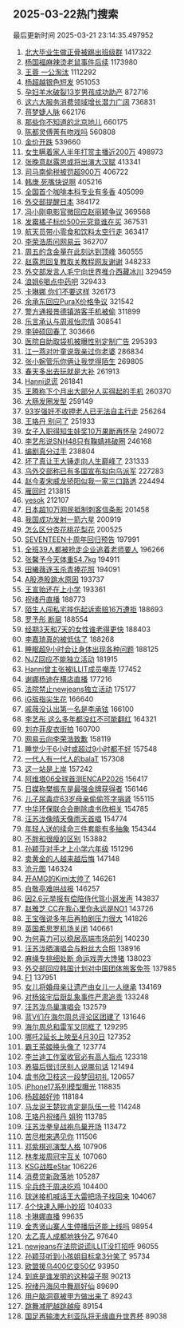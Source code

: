 ## 2025-03-22热门搜索 
最后更新时间 2025-03-21 23:14:35.497952 
1. [北大毕业生做正骨被踢出班级群](https://s.weibo.com/weibo?q=%23%E5%8C%97%E5%A4%A7%E6%AF%95%E4%B8%9A%E7%94%9F%E5%81%9A%E6%AD%A3%E9%AA%A8%E8%A2%AB%E8%B8%A2%E5%87%BA%E7%8F%AD%E7%BA%A7%E7%BE%A4%23&t=31&band_rank=1&Refer=top) 1417322
1. [杨国福麻辣烫老鼠事件后续](https://s.weibo.com/weibo?q=%23%E6%9D%A8%E5%9B%BD%E7%A6%8F%E9%BA%BB%E8%BE%A3%E7%83%AB%E8%80%81%E9%BC%A0%E4%BA%8B%E4%BB%B6%E5%90%8E%E7%BB%AD%23&t=31&band_rank=1&Refer=top) 1173980
1. [王蓉 一公淘汰](https://s.weibo.com/weibo?q=%E7%8E%8B%E8%93%89%20%E4%B8%80%E5%85%AC%E6%B7%98%E6%B1%B0&t=31&band_rank=1&Refer=top) 1112292
1. [杨超越银色短发](https://s.weibo.com/weibo?q=%23%E6%9D%A8%E8%B6%85%E8%B6%8A%E9%93%B6%E8%89%B2%E7%9F%AD%E5%8F%91%23&t=31&band_rank=2&Refer=top) 951053
1. [孕妇羊水破裂13岁男孩成功助产](https://s.weibo.com/weibo?q=%23%E5%AD%95%E5%A6%87%E7%BE%8A%E6%B0%B4%E7%A0%B4%E8%A3%8213%E5%B2%81%E7%94%B7%E5%AD%A9%E6%88%90%E5%8A%9F%E5%8A%A9%E4%BA%A7%23&t=31&band_rank=2&Refer=top) 872716
1. [这六大服务消费领域增长潜力广阔](https://s.weibo.com/weibo?q=%23%E8%BF%99%E5%85%AD%E5%A4%A7%E6%9C%8D%E5%8A%A1%E6%B6%88%E8%B4%B9%E9%A2%86%E5%9F%9F%E5%A2%9E%E9%95%BF%E6%BD%9C%E5%8A%9B%E5%B9%BF%E9%98%94%23&t=31&band_rank=3&Refer=top) 736831
1. [蒋梦婕人脉](https://s.weibo.com/weibo?q=%E8%92%8B%E6%A2%A6%E5%A9%95%E4%BA%BA%E8%84%89&t=31&band_rank=4&Refer=top) 662176
1. [那些你不知道的北京地儿](https://s.weibo.com/weibo?q=%23%E9%82%A3%E4%BA%9B%E4%BD%A0%E4%B8%8D%E7%9F%A5%E9%81%93%E7%9A%84%E5%8C%97%E4%BA%AC%E5%9C%B0%E5%84%BF%23&t=31&band_rank=3&Refer=top) 660175
1. [陈都灵傅菁有吻戏吗](https://s.weibo.com/weibo?q=%23%E9%99%88%E9%83%BD%E7%81%B5%E5%82%85%E8%8F%81%E6%9C%89%E5%90%BB%E6%88%8F%E5%90%97%23&t=31&band_rank=4&Refer=top) 560808
1. [金价开跌](https://s.weibo.com/weibo?q=%23%E9%87%91%E4%BB%B7%E5%BC%80%E8%B7%8C%23&t=31&band_rank=5&Refer=top) 539660
1. [女生瞒着家人半年打赏主播近200万](https://s.weibo.com/weibo?q=%23%E5%A5%B3%E7%94%9F%E7%9E%92%E7%9D%80%E5%AE%B6%E4%BA%BA%E5%8D%8A%E5%B9%B4%E6%89%93%E8%B5%8F%E4%B8%BB%E6%92%AD%E8%BF%91200%E4%B8%87%23&t=31&band_rank=6&Refer=top) 498973
1. [张晚意赵露思或将出演大汉赋](https://s.weibo.com/weibo?q=%23%E5%BC%A0%E6%99%9A%E6%84%8F%E8%B5%B5%E9%9C%B2%E6%80%9D%E6%88%96%E5%B0%86%E5%87%BA%E6%BC%94%E5%A4%A7%E6%B1%89%E8%B5%8B%23&t=31&band_rank=5&Refer=top) 413341
1. [司马南偷税被罚超900万](https://s.weibo.com/weibo?q=%23%E5%8F%B8%E9%A9%AC%E5%8D%97%E5%81%B7%E7%A8%8E%E8%A2%AB%E7%BD%9A%E8%B6%85900%E4%B8%87%23&t=31&band_rank=6&Refer=top) 406722
1. [韩庚 死嘴快说啊](https://s.weibo.com/weibo?q=%E9%9F%A9%E5%BA%9A%20%E6%AD%BB%E5%98%B4%E5%BF%AB%E8%AF%B4%E5%95%8A&t=31&band_rank=7&Refer=top) 405216
1. [全国首个咖啡本科专业有多香](https://s.weibo.com/weibo?q=%23%E5%85%A8%E5%9B%BD%E9%A6%96%E4%B8%AA%E5%92%96%E5%95%A1%E6%9C%AC%E7%A7%91%E4%B8%93%E4%B8%9A%E6%9C%89%E5%A4%9A%E9%A6%99%23&t=31&band_rank=7&Refer=top) 405099
1. [外交部提醒日本](https://s.weibo.com/weibo?q=%23%E5%A4%96%E4%BA%A4%E9%83%A8%E6%8F%90%E9%86%92%E6%97%A5%E6%9C%AC%23&t=31&band_rank=2&Refer=top) 384172
1. [冯小刚电影官微回应赵丽颖争议](https://s.weibo.com/weibo?q=%E5%86%AF%E5%B0%8F%E5%88%9A%E7%94%B5%E5%BD%B1%E5%AE%98%E5%BE%AE%E5%9B%9E%E5%BA%94%E8%B5%B5%E4%B8%BD%E9%A2%96%E4%BA%89%E8%AE%AE&t=31&band_rank=8&Refer=top) 369568
1. [发霉橘子标价500元究竟谁在买](https://s.weibo.com/weibo?q=%23%E5%8F%91%E9%9C%89%E6%A9%98%E5%AD%90%E6%A0%87%E4%BB%B7500%E5%85%83%E7%A9%B6%E7%AB%9F%E8%B0%81%E5%9C%A8%E4%B9%B0%23&t=31&band_rank=9&Refer=top) 367531
1. [航天员带小零食和饮料太空行走](https://s.weibo.com/weibo?q=%23%E8%88%AA%E5%A4%A9%E5%91%98%E5%B8%A6%E5%B0%8F%E9%9B%B6%E9%A3%9F%E5%92%8C%E9%A5%AE%E6%96%99%E5%A4%AA%E7%A9%BA%E8%A1%8C%E8%B5%B0%23&t=31&band_rank=10&Refer=top) 363417
1. [李荣浩质问网易云](https://s.weibo.com/weibo?q=%23%E6%9D%8E%E8%8D%A3%E6%B5%A9%E8%B4%A8%E9%97%AE%E7%BD%91%E6%98%93%E4%BA%91%23&t=31&band_rank=11&Refer=top) 362707
1. [周五的含金量在此刻达到顶峰](https://s.weibo.com/weibo?q=%E5%91%A8%E4%BA%94%E7%9A%84%E5%90%AB%E9%87%91%E9%87%8F%E5%9C%A8%E6%AD%A4%E5%88%BB%E8%BE%BE%E5%88%B0%E9%A1%B6%E5%B3%B0&t=31&band_rank=12&Refer=top) 360555
1. [赵露思回复教取关教程网友谢谢](https://s.weibo.com/weibo?q=%23%E8%B5%B5%E9%9C%B2%E6%80%9D%E5%9B%9E%E5%A4%8D%E6%95%99%E5%8F%96%E5%85%B3%E6%95%99%E7%A8%8B%E7%BD%91%E5%8F%8B%E8%B0%A2%E8%B0%A2%23&t=31&band_rank=13&Refer=top) 348233
1. [外交部发言人毛宁向世界推介西藏冰川](https://s.weibo.com/weibo?q=%23%E5%A4%96%E4%BA%A4%E9%83%A8%E5%8F%91%E8%A8%80%E4%BA%BA%E6%AF%9B%E5%AE%81%E5%90%91%E4%B8%96%E7%95%8C%E6%8E%A8%E4%BB%8B%E8%A5%BF%E8%97%8F%E5%86%B0%E5%B7%9D%23&t=31&band_rank=3&Refer=top) 329459
1. [浪姐6喝点中药吧](https://s.weibo.com/weibo?q=%E6%B5%AA%E5%A7%906%E5%96%9D%E7%82%B9%E4%B8%AD%E8%8D%AF%E5%90%A7&t=31&band_rank=4&Refer=top) 329433
1. [卡琳娜 你们不要这样](https://s.weibo.com/weibo?q=%E5%8D%A1%E7%90%B3%E5%A8%9C%20%E4%BD%A0%E4%BB%AC%E4%B8%8D%E8%A6%81%E8%BF%99%E6%A0%B7&t=31&band_rank=14&Refer=top) 326173
1. [余承东回应PuraX价格争议](https://s.weibo.com/weibo?q=%23%E4%BD%99%E6%89%BF%E4%B8%9C%E5%9B%9E%E5%BA%94PuraX%E4%BB%B7%E6%A0%BC%E4%BA%89%E8%AE%AE%23&t=31&band_rank=5&Refer=top) 321542
1. [警方通报景德镇游客手机被偷](https://s.weibo.com/weibo?q=%23%E8%AD%A6%E6%96%B9%E9%80%9A%E6%8A%A5%E6%99%AF%E5%BE%B7%E9%95%87%E6%B8%B8%E5%AE%A2%E6%89%8B%E6%9C%BA%E8%A2%AB%E5%81%B7%23&t=31&band_rank=15&Refer=top) 311899
1. [乐言承认与周淑怡恋情](https://s.weibo.com/weibo?q=%23%E4%B9%90%E8%A8%80%E6%89%BF%E8%AE%A4%E4%B8%8E%E5%91%A8%E6%B7%91%E6%80%A1%E6%81%8B%E6%83%85%23&t=31&band_rank=16&Refer=top) 308541
1. [李钟硕回春了](https://s.weibo.com/weibo?q=%23%E6%9D%8E%E9%92%9F%E7%A1%95%E5%9B%9E%E6%98%A5%E4%BA%86%23&t=31&band_rank=17&Refer=top) 303666
1. [医院自助取袋机被曝性别定制广告](https://s.weibo.com/weibo?q=%23%E5%8C%BB%E9%99%A2%E8%87%AA%E5%8A%A9%E5%8F%96%E8%A2%8B%E6%9C%BA%E8%A2%AB%E6%9B%9D%E6%80%A7%E5%88%AB%E5%AE%9A%E5%88%B6%E5%B9%BF%E5%91%8A%23&t=31&band_rank=8&Refer=top) 295393
1. [江一燕对叶童说我亲过你老婆](https://s.weibo.com/weibo?q=%23%E6%B1%9F%E4%B8%80%E7%87%95%E5%AF%B9%E5%8F%B6%E7%AB%A5%E8%AF%B4%E6%88%91%E4%BA%B2%E8%BF%87%E4%BD%A0%E8%80%81%E5%A9%86%23&t=31&band_rank=18&Refer=top) 286834
1. [张小婉管乐你俩让我觉得陌生](https://s.weibo.com/weibo?q=%E5%BC%A0%E5%B0%8F%E5%A9%89%E7%AE%A1%E4%B9%90%E4%BD%A0%E4%BF%A9%E8%AE%A9%E6%88%91%E8%A7%89%E5%BE%97%E9%99%8C%E7%94%9F&t=31&band_rank=47&Refer=top) 269805
1. [春天多出去玩就是大补](https://s.weibo.com/weibo?q=%23%E6%98%A5%E5%A4%A9%E5%A4%9A%E5%87%BA%E5%8E%BB%E7%8E%A9%E5%B0%B1%E6%98%AF%E5%A4%A7%E8%A1%A5%23&t=31&band_rank=10&Refer=top) 261913
1. [Hanni说谎](https://s.weibo.com/weibo?q=%23Hanni%E8%AF%B4%E8%B0%8E%23&t=31&band_rank=11&Refer=top) 261841
1. [王腾称下个月出大部分人买得起的手机](https://s.weibo.com/weibo?q=%23%E7%8E%8B%E8%85%BE%E7%A7%B0%E4%B8%8B%E4%B8%AA%E6%9C%88%E5%87%BA%E5%A4%A7%E9%83%A8%E5%88%86%E4%BA%BA%E4%B9%B0%E5%BE%97%E8%B5%B7%E7%9A%84%E6%89%8B%E6%9C%BA%23&t=31&band_rank=12&Refer=top) 260370
1. [大肠发圈发型](https://s.weibo.com/weibo?q=%E5%A4%A7%E8%82%A0%E5%8F%91%E5%9C%88%E5%8F%91%E5%9E%8B&t=31&band_rank=19&Refer=top) 259149
1. [93岁强奸不收押老人已无法自主行走](https://s.weibo.com/weibo?q=%2393%E5%B2%81%E5%BC%BA%E5%A5%B8%E4%B8%8D%E6%94%B6%E6%8A%BC%E8%80%81%E4%BA%BA%E5%B7%B2%E6%97%A0%E6%B3%95%E8%87%AA%E4%B8%BB%E8%A1%8C%E8%B5%B0%23&t=31&band_rank=20&Refer=top) 256264
1. [王珞丹 别问了](https://s.weibo.com/weibo?q=%E7%8E%8B%E7%8F%9E%E4%B8%B9%20%E5%88%AB%E9%97%AE%E4%BA%86&t=31&band_rank=21&Refer=top) 251933
1. [女子入职得知生娃奖10万果断再怀孕](https://s.weibo.com/weibo?q=%23%E5%A5%B3%E5%AD%90%E5%85%A5%E8%81%8C%E5%BE%97%E7%9F%A5%E7%94%9F%E5%A8%83%E5%A5%9610%E4%B8%87%E6%9E%9C%E6%96%AD%E5%86%8D%E6%80%80%E5%AD%95%23&t=31&band_rank=22&Refer=top) 249072
1. [李艺彤说SNH48只有鞠婧祎破圈](https://s.weibo.com/weibo?q=%E6%9D%8E%E8%89%BA%E5%BD%A4%E8%AF%B4SNH48%E5%8F%AA%E6%9C%89%E9%9E%A0%E5%A9%A7%E7%A5%8E%E7%A0%B4%E5%9C%88&t=31&band_rank=23&Refer=top) 246168
1. [编剧真分过手](https://s.weibo.com/weibo?q=%E7%BC%96%E5%89%A7%E7%9C%9F%E5%88%86%E8%BF%87%E6%89%8B&t=31&band_rank=24&Refer=top) 238804
1. [坏了真让王大锤走向人生巅峰了](https://s.weibo.com/weibo?q=%E5%9D%8F%E4%BA%86%E7%9C%9F%E8%AE%A9%E7%8E%8B%E5%A4%A7%E9%94%A4%E8%B5%B0%E5%90%91%E4%BA%BA%E7%94%9F%E5%B7%85%E5%B3%B0%E4%BA%86&t=31&band_rank=13&Refer=top) 231333
1. [乌外交部称已有多国宣布拟向乌派军](https://s.weibo.com/weibo?q=%23%E4%B9%8C%E5%A4%96%E4%BA%A4%E9%83%A8%E7%A7%B0%E5%B7%B2%E6%9C%89%E5%A4%9A%E5%9B%BD%E5%AE%A3%E5%B8%83%E6%8B%9F%E5%90%91%E4%B9%8C%E6%B4%BE%E5%86%9B%23&t=31&band_rank=14&Refer=top) 227283
1. [赵今麦宋威龙骄阳似我一家三口路透](https://s.weibo.com/weibo?q=%23%E8%B5%B5%E4%BB%8A%E9%BA%A6%E5%AE%8B%E5%A8%81%E9%BE%99%E9%AA%84%E9%98%B3%E4%BC%BC%E6%88%91%E4%B8%80%E5%AE%B6%E4%B8%89%E5%8F%A3%E8%B7%AF%E9%80%8F%23&t=31&band_rank=15&Refer=top) 224494
1. [雁回时](https://s.weibo.com/weibo?q=%E9%9B%81%E5%9B%9E%E6%97%B6&t=31&band_rank=7&Refer=top) 213815
1. [yesok](https://s.weibo.com/weibo?q=yesok&t=31&band_rank=8&Refer=top) 212107
1. [日本超10万网民抵制刺客信条影](https://s.weibo.com/weibo?q=%23%E6%97%A5%E6%9C%AC%E8%B6%8510%E4%B8%87%E7%BD%91%E6%B0%91%E6%8A%B5%E5%88%B6%E5%88%BA%E5%AE%A2%E4%BF%A1%E6%9D%A1%E5%BD%B1%23&t=31&band_rank=9&Refer=top) 201458
1. [我国成功发射一箭六星](https://s.weibo.com/weibo?q=%23%E6%88%91%E5%9B%BD%E6%88%90%E5%8A%9F%E5%8F%91%E5%B0%84%E4%B8%80%E7%AE%AD%E5%85%AD%E6%98%9F%23&t=31&band_rank=10&Refer=top) 200919
1. [怎么区分杏花桃花梨花](https://s.weibo.com/weibo?q=%23%E6%80%8E%E4%B9%88%E5%8C%BA%E5%88%86%E6%9D%8F%E8%8A%B1%E6%A1%83%E8%8A%B1%E6%A2%A8%E8%8A%B1%23&t=31&band_rank=25&Refer=top) 200525
1. [SEVENTEEN十周年回归预告](https://s.weibo.com/weibo?q=%23SEVENTEEN%E5%8D%81%E5%91%A8%E5%B9%B4%E5%9B%9E%E5%BD%92%E9%A2%84%E5%91%8A%23&t=31&band_rank=17&Refer=top) 197991
1. [全班39人都被抢走企业追着老师要人](https://s.weibo.com/weibo?q=%23%E5%85%A8%E7%8F%AD39%E4%BA%BA%E9%83%BD%E8%A2%AB%E6%8A%A2%E8%B5%B0%E4%BC%81%E4%B8%9A%E8%BF%BD%E7%9D%80%E8%80%81%E5%B8%88%E8%A6%81%E4%BA%BA%23&t=31&band_rank=14&Refer=top) 196266
1. [张馨予今天体重54.7kg](https://s.weibo.com/weibo?q=%23%E5%BC%A0%E9%A6%A8%E4%BA%88%E4%BB%8A%E5%A4%A9%E4%BD%93%E9%87%8D54.7kg%23&t=31&band_rank=15&Refer=top) 194911
1. [田曦薇逐玉杀青捧花照](https://s.weibo.com/weibo?q=%23%E7%94%B0%E6%9B%A6%E8%96%87%E9%80%90%E7%8E%89%E6%9D%80%E9%9D%92%E6%8D%A7%E8%8A%B1%E7%85%A7%23&t=31&band_rank=16&Refer=top) 194091
1. [A股港股跳水原因](https://s.weibo.com/weibo?q=%23A%E8%82%A1%E6%B8%AF%E8%82%A1%E8%B7%B3%E6%B0%B4%E5%8E%9F%E5%9B%A0%23&t=31&band_rank=26&Refer=top) 193737
1. [王宣贻还在上小学](https://s.weibo.com/weibo?q=%23%E7%8E%8B%E5%AE%A3%E8%B4%BB%E8%BF%98%E5%9C%A8%E4%B8%8A%E5%B0%8F%E5%AD%A6%23&t=31&band_rank=17&Refer=top) 193361
1. [祝绪丹直播](https://s.weibo.com/weibo?q=%E7%A5%9D%E7%BB%AA%E4%B8%B9%E7%9B%B4%E6%92%AD&t=31&band_rank=19&Refer=top) 188773
1. [陌生人闯私宅摔伤起诉索赔16万遭拒](https://s.weibo.com/weibo?q=%23%E9%99%8C%E7%94%9F%E4%BA%BA%E9%97%AF%E7%A7%81%E5%AE%85%E6%91%94%E4%BC%A4%E8%B5%B7%E8%AF%89%E7%B4%A2%E8%B5%9416%E4%B8%87%E9%81%AD%E6%8B%92%23&t=31&band_rank=20&Refer=top) 188693
1. [罗予彤 断层](https://s.weibo.com/weibo?q=%E7%BD%97%E4%BA%88%E5%BD%A4%20%E6%96%AD%E5%B1%82&t=31&band_rank=21&Refer=top) 188554
1. [经期3天和7天的女性谁老得更快](https://s.weibo.com/weibo?q=%E7%BB%8F%E6%9C%9F3%E5%A4%A9%E5%92%8C7%E5%A4%A9%E7%9A%84%E5%A5%B3%E6%80%A7%E8%B0%81%E8%80%81%E5%BE%97%E6%9B%B4%E5%BF%AB&t=31&band_rank=22&Refer=top) 188403
1. [李嘉琦真的被低估了](https://s.weibo.com/weibo?q=%E6%9D%8E%E5%98%89%E7%90%A6%E7%9C%9F%E7%9A%84%E8%A2%AB%E4%BD%8E%E4%BC%B0%E4%BA%86&t=31&band_rank=24&Refer=top) 188268
1. [睡眠超9小时会让身体出现各种问题](https://s.weibo.com/weibo?q=%23%E7%9D%A1%E7%9C%A0%E8%B6%859%E5%B0%8F%E6%97%B6%E4%BC%9A%E8%AE%A9%E8%BA%AB%E4%BD%93%E5%87%BA%E7%8E%B0%E5%90%84%E7%A7%8D%E9%97%AE%E9%A2%98%23&t=31&band_rank=25&Refer=top) 188125
1. [NJZ回应不能独立活动](https://s.weibo.com/weibo?q=%23NJZ%E5%9B%9E%E5%BA%94%E4%B8%8D%E8%83%BD%E7%8B%AC%E7%AB%8B%E6%B4%BB%E5%8A%A8%23&t=31&band_rank=27&Refer=top) 181915
1. [Hanni曾主张被ILLIT成员嘲弄](https://s.weibo.com/weibo?q=%23Hanni%E6%9B%BE%E4%B8%BB%E5%BC%A0%E8%A2%ABILLIT%E6%88%90%E5%91%98%E5%98%B2%E5%BC%84%23&t=31&band_rank=19&Refer=top) 177452
1. [谢娜杨迪在横店直播](https://s.weibo.com/weibo?q=%23%E8%B0%A2%E5%A8%9C%E6%9D%A8%E8%BF%AA%E5%9C%A8%E6%A8%AA%E5%BA%97%E7%9B%B4%E6%92%AD%23&t=31&band_rank=20&Refer=top) 177216
1. [法院禁止newjeans独立活动](https://s.weibo.com/weibo?q=%23%E6%B3%95%E9%99%A2%E7%A6%81%E6%AD%A2newjeans%E7%8B%AC%E7%AB%8B%E6%B4%BB%E5%8A%A8%23&t=31&band_rank=28&Refer=top) 175177
1. [iG版指尖生花](https://s.weibo.com/weibo?q=%23iG%E7%89%88%E6%8C%87%E5%B0%96%E7%94%9F%E8%8A%B1%23&t=31&band_rank=25&Refer=top) 166640
1. [戚薇没认出第一名是李承铉](https://s.weibo.com/weibo?q=%E6%88%9A%E8%96%87%E6%B2%A1%E8%AE%A4%E5%87%BA%E7%AC%AC%E4%B8%80%E5%90%8D%E6%98%AF%E6%9D%8E%E6%89%BF%E9%93%89&t=31&band_rank=26&Refer=top) 166100
1. [李艺彤 这么多年都没红不可能翻红](https://s.weibo.com/weibo?q=%E6%9D%8E%E8%89%BA%E5%BD%A4%20%E8%BF%99%E4%B9%88%E5%A4%9A%E5%B9%B4%E9%83%BD%E6%B2%A1%E7%BA%A2%E4%B8%8D%E5%8F%AF%E8%83%BD%E7%BF%BB%E7%BA%A2&t=31&band_rank=27&Refer=top) 164321
1. [刘亦菲皮衣街拍](https://s.weibo.com/weibo?q=%23%E5%88%98%E4%BA%A6%E8%8F%B2%E7%9A%AE%E8%A1%A3%E8%A1%97%E6%8B%8D%23&t=31&band_rank=28&Refer=top) 160700
1. [网易云向李荣浩致歉](https://s.weibo.com/weibo?q=%23%E7%BD%91%E6%98%93%E4%BA%91%E5%90%91%E6%9D%8E%E8%8D%A3%E6%B5%A9%E8%87%B4%E6%AD%89%23&t=31&band_rank=28&Refer=top) 158119
1. [睡觉少于6小时或超过9小时都不好](https://s.weibo.com/weibo?q=%23%E7%9D%A1%E8%A7%89%E5%B0%91%E4%BA%8E6%E5%B0%8F%E6%97%B6%E6%88%96%E8%B6%85%E8%BF%879%E5%B0%8F%E6%97%B6%E9%83%BD%E4%B8%8D%E5%A5%BD%23&t=31&band_rank=29&Refer=top) 157548
1. [一代人有一代人的balaT](https://s.weibo.com/weibo?q=%E4%B8%80%E4%BB%A3%E4%BA%BA%E6%9C%89%E4%B8%80%E4%BB%A3%E4%BA%BA%E7%9A%84balaT&t=31&band_rank=30&Refer=top) 157308
1. [这一站是上岸](https://s.weibo.com/weibo?q=%23%E8%BF%99%E4%B8%80%E7%AB%99%E6%98%AF%E4%B8%8A%E5%B2%B8%23&t=31&band_rank=29&Refer=top) 157242
1. [阿维塔06全球首测ENCAP2026](https://s.weibo.com/weibo?q=%23%E9%98%BF%E7%BB%B4%E5%A1%9406%E5%85%A8%E7%90%83%E9%A6%96%E6%B5%8BENCAP2026%23&t=31&band_rank=31&Refer=top) 156417
1. [日媒称樊振东是最强金牌获得者](https://s.weibo.com/weibo?q=%23%E6%97%A5%E5%AA%92%E7%A7%B0%E6%A8%8A%E6%8C%AF%E4%B8%9C%E6%98%AF%E6%9C%80%E5%BC%BA%E9%87%91%E7%89%8C%E8%8E%B7%E5%BE%97%E8%80%85%23&t=31&band_rank=32&Refer=top) 156146
1. [儿子尿毒症63岁母亲偷偷签字捐肾](https://s.weibo.com/weibo?q=%23%E5%84%BF%E5%AD%90%E5%B0%BF%E6%AF%92%E7%97%8763%E5%B2%81%E6%AF%8D%E4%BA%B2%E5%81%B7%E5%81%B7%E7%AD%BE%E5%AD%97%E6%8D%90%E8%82%BE%23&t=31&band_rank=33&Refer=top) 155115
1. [中华环保联合会删除虞书欣相关](https://s.weibo.com/weibo?q=%23%E4%B8%AD%E5%8D%8E%E7%8E%AF%E4%BF%9D%E8%81%94%E5%90%88%E4%BC%9A%E5%88%A0%E9%99%A4%E8%99%9E%E4%B9%A6%E6%AC%A3%E7%9B%B8%E5%85%B3%23&t=31&band_rank=32&Refer=top) 154785
1. [汪苏泷像晴天像雨天首唱](https://s.weibo.com/weibo?q=%23%E6%B1%AA%E8%8B%8F%E6%B3%B7%E5%83%8F%E6%99%B4%E5%A4%A9%E5%83%8F%E9%9B%A8%E5%A4%A9%E9%A6%96%E5%94%B1%23&t=31&band_rank=30&Refer=top) 154774
1. [年轻人送的续命三件套能有多抽象](https://s.weibo.com/weibo?q=%E5%B9%B4%E8%BD%BB%E4%BA%BA%E9%80%81%E7%9A%84%E7%BB%AD%E5%91%BD%E4%B8%89%E4%BB%B6%E5%A5%97%E8%83%BD%E6%9C%89%E5%A4%9A%E6%8A%BD%E8%B1%A1&t=31&band_rank=35&Refer=top) 154344
1. [不胖和很瘦的区别](https://s.weibo.com/weibo?q=%E4%B8%8D%E8%83%96%E5%92%8C%E5%BE%88%E7%98%A6%E7%9A%84%E5%8C%BA%E5%88%AB&t=31&band_rank=36&Refer=top) 153882
1. [孙颖莎对手才上小学六年级](https://s.weibo.com/weibo?q=%23%E5%AD%99%E9%A2%96%E8%8E%8E%E5%AF%B9%E6%89%8B%E6%89%8D%E4%B8%8A%E5%B0%8F%E5%AD%A6%E5%85%AD%E5%B9%B4%E7%BA%A7%23&t=31&band_rank=32&Refer=top) 151296
1. [卖黄金的人越来越后悔](https://s.weibo.com/weibo?q=%23%E5%8D%96%E9%BB%84%E9%87%91%E7%9A%84%E4%BA%BA%E8%B6%8A%E6%9D%A5%E8%B6%8A%E5%90%8E%E6%82%94%23&t=31&band_rank=29&Refer=top) 147148
1. [沧元图](https://s.weibo.com/weibo?q=%E6%B2%A7%E5%85%83%E5%9B%BE&t=31&band_rank=30&Refer=top) 146324
1. [开AMG的Kimi太帅了](https://s.weibo.com/weibo?q=%23%E5%BC%80AMG%E7%9A%84Kimi%E5%A4%AA%E5%B8%85%E4%BA%86%23&t=31&band_rank=31&Refer=top) 146261
1. [白敬亭难哄战报](https://s.weibo.com/weibo?q=%23%E7%99%BD%E6%95%AC%E4%BA%AD%E9%9A%BE%E5%93%84%E6%88%98%E6%8A%A5%23&t=31&band_rank=33&Refer=top) 146257
1. [因2.6元举报有偿陪侍代驾小哥发声](https://s.weibo.com/weibo?q=%23%E5%9B%A02.6%E5%85%83%E4%B8%BE%E6%8A%A5%E6%9C%89%E5%81%BF%E9%99%AA%E4%BE%8D%E4%BB%A3%E9%A9%BE%E5%B0%8F%E5%93%A5%E5%8F%91%E5%A3%B0%23&t=31&band_rank=38&Refer=top) 143837
1. [赵雅芝 CC在我心里你永远是NO1](https://s.weibo.com/weibo?q=%E8%B5%B5%E9%9B%85%E8%8A%9D%20CC%E5%9C%A8%E6%88%91%E5%BF%83%E9%87%8C%E4%BD%A0%E6%B0%B8%E8%BF%9C%E6%98%AFNO1&t=31&band_rank=34&Refer=top) 143726
1. [王宝强说多年后再拍剧压力很大](https://s.weibo.com/weibo?q=%E7%8E%8B%E5%AE%9D%E5%BC%BA%E8%AF%B4%E5%A4%9A%E5%B9%B4%E5%90%8E%E5%86%8D%E6%8B%8D%E5%89%A7%E5%8E%8B%E5%8A%9B%E5%BE%88%E5%A4%A7&t=31&band_rank=34&Refer=top) 141826
1. [英国希思罗机场关闭](https://s.weibo.com/weibo?q=%23%E8%8B%B1%E5%9B%BD%E5%B8%8C%E6%80%9D%E7%BD%97%E6%9C%BA%E5%9C%BA%E5%85%B3%E9%97%AD%23&t=31&band_rank=35&Refer=top) 140661
1. [为何喜力可以稳居高端市场前列](https://s.weibo.com/weibo?q=%E4%B8%BA%E4%BD%95%E5%96%9C%E5%8A%9B%E5%8F%AF%E4%BB%A5%E7%A8%B3%E5%B1%85%E9%AB%98%E7%AB%AF%E5%B8%82%E5%9C%BA%E5%89%8D%E5%88%97&t=31&band_rank=39&Refer=top) 140230
1. [汪苏泷晒演唱会与粉丝大合照](https://s.weibo.com/weibo?q=%23%E6%B1%AA%E8%8B%8F%E6%B3%B7%E6%99%92%E6%BC%94%E5%94%B1%E4%BC%9A%E4%B8%8E%E7%B2%89%E4%B8%9D%E5%A4%A7%E5%90%88%E7%85%A7%23&t=31&band_rank=35&Refer=top) 138916
1. [麻绳专挑细处断 命运戏弄大馋猪](https://s.weibo.com/weibo?q=%E9%BA%BB%E7%BB%B3%E4%B8%93%E6%8C%91%E7%BB%86%E5%A4%84%E6%96%AD%20%E5%91%BD%E8%BF%90%E6%88%8F%E5%BC%84%E5%A4%A7%E9%A6%8B%E7%8C%AA&t=31&band_rank=40&Refer=top) 138023
1. [外交部回应韩国计划对中国团体旅客免签](https://s.weibo.com/weibo?q=%23%E5%A4%96%E4%BA%A4%E9%83%A8%E5%9B%9E%E5%BA%94%E9%9F%A9%E5%9B%BD%E8%AE%A1%E5%88%92%E5%AF%B9%E4%B8%AD%E5%9B%BD%E5%9B%A2%E4%BD%93%E6%97%85%E5%AE%A2%E5%85%8D%E7%AD%BE%23&t=31&band_rank=36&Refer=top) 137985
1. [F1](https://s.weibo.com/weibo?q=%23F1%23&t=31&band_rank=37&Refer=top) 137951
1. [女儿将婚母亲让遗产由女儿一人继承](https://s.weibo.com/weibo?q=%23%E5%A5%B3%E5%84%BF%E5%B0%86%E5%A9%9A%E6%AF%8D%E4%BA%B2%E8%AE%A9%E9%81%97%E4%BA%A7%E7%94%B1%E5%A5%B3%E5%84%BF%E4%B8%80%E4%BA%BA%E7%BB%A7%E6%89%BF%23&t=31&band_rank=41&Refer=top) 134169
1. [对杨铭宇后厨乱象事件严肃追责](https://s.weibo.com/weibo?q=%23%E5%AF%B9%E6%9D%A8%E9%93%AD%E5%AE%87%E5%90%8E%E5%8E%A8%E4%B9%B1%E8%B1%A1%E4%BA%8B%E4%BB%B6%E4%B8%A5%E8%82%83%E8%BF%BD%E8%B4%A3%23&t=31&band_rank=42&Refer=top) 133248
1. [汪苏泷鸟巢演唱会](https://s.weibo.com/weibo?q=%E6%B1%AA%E8%8B%8F%E6%B3%B7%E9%B8%9F%E5%B7%A2%E6%BC%94%E5%94%B1%E4%BC%9A&t=31&band_rank=43&Refer=top) 132579
1. [蓝V们在海尔周总评论区团建了](https://s.weibo.com/weibo?q=%E8%93%9DV%E4%BB%AC%E5%9C%A8%E6%B5%B7%E5%B0%94%E5%91%A8%E6%80%BB%E8%AF%84%E8%AE%BA%E5%8C%BA%E5%9B%A2%E5%BB%BA%E4%BA%86&t=31&band_rank=38&Refer=top) 131646
1. [海尔周总和雷军又同框了](https://s.weibo.com/weibo?q=%E6%B5%B7%E5%B0%94%E5%91%A8%E6%80%BB%E5%92%8C%E9%9B%B7%E5%86%9B%E5%8F%88%E5%90%8C%E6%A1%86%E4%BA%86&t=31&band_rank=39&Refer=top) 129295
1. [哪吒2延长上映至4月30日](https://s.weibo.com/weibo?q=%23%E5%93%AA%E5%90%922%E5%BB%B6%E9%95%BF%E4%B8%8A%E6%98%A0%E8%87%B34%E6%9C%8830%E6%97%A5%23&t=31&band_rank=40&Refer=top) 127352
1. [霸王茶姬换头像了](https://s.weibo.com/weibo?q=%E9%9C%B8%E7%8E%8B%E8%8C%B6%E5%A7%AC%E6%8D%A2%E5%A4%B4%E5%83%8F%E4%BA%86&t=31&band_rank=44&Refer=top) 123774
1. [李兰迪工作室收官必有高人指点](https://s.weibo.com/weibo?q=%E6%9D%8E%E5%85%B0%E8%BF%AA%E5%B7%A5%E4%BD%9C%E5%AE%A4%E6%94%B6%E5%AE%98%E5%BF%85%E6%9C%89%E9%AB%98%E4%BA%BA%E6%8C%87%E7%82%B9&t=31&band_rank=45&Refer=top) 123318
1. [养猫后很讨厌别人说哪句话](https://s.weibo.com/weibo?q=%23%E5%85%BB%E7%8C%AB%E5%90%8E%E5%BE%88%E8%AE%A8%E5%8E%8C%E5%88%AB%E4%BA%BA%E8%AF%B4%E5%93%AA%E5%8F%A5%E8%AF%9D%23&t=31&band_rank=36&Refer=top) 121494
1. [虞书欣卫枝这一段梦回初礼](https://s.weibo.com/weibo?q=%E8%99%9E%E4%B9%A6%E6%AC%A3%E5%8D%AB%E6%9E%9D%E8%BF%99%E4%B8%80%E6%AE%B5%E6%A2%A6%E5%9B%9E%E5%88%9D%E7%A4%BC&t=31&band_rank=37&Refer=top) 120657
1. [iPhone17系列模型曝光](https://s.weibo.com/weibo?q=%23iPhone17%E7%B3%BB%E5%88%97%E6%A8%A1%E5%9E%8B%E6%9B%9D%E5%85%89%23&t=31&band_rank=46&Refer=top) 118835
1. [杨超越好帅](https://s.weibo.com/weibo?q=%E6%9D%A8%E8%B6%85%E8%B6%8A%E5%A5%BD%E5%B8%85&t=31&band_rank=39&Refer=top) 118184
1. [马龙说王楚钦肯定是队伍一号](https://s.weibo.com/weibo?q=%23%E9%A9%AC%E9%BE%99%E8%AF%B4%E7%8E%8B%E6%A5%9A%E9%92%A6%E8%82%AF%E5%AE%9A%E6%98%AF%E9%98%9F%E4%BC%8D%E4%B8%80%E5%8F%B7%23&t=31&band_rank=41&Refer=top) 114248
1. [王珞丹祝绪丹 姐狗](https://s.weibo.com/weibo?q=%E7%8E%8B%E7%8F%9E%E4%B8%B9%E7%A5%9D%E7%BB%AA%E4%B8%B9%20%E5%A7%90%E7%8B%97&t=31&band_rank=42&Refer=top) 113785
1. [汪苏泷拳皇战袍鸟巢开场](https://s.weibo.com/weibo?q=%E6%B1%AA%E8%8B%8F%E6%B3%B7%E6%8B%B3%E7%9A%87%E6%88%98%E8%A2%8D%E9%B8%9F%E5%B7%A2%E5%BC%80%E5%9C%BA&t=31&band_rank=48&Refer=top) 113472
1. [苦尽柑来遇见你](https://s.weibo.com/weibo?q=%E8%8B%A6%E5%B0%BD%E6%9F%91%E6%9D%A5%E9%81%87%E8%A7%81%E4%BD%A0&t=31&band_rank=43&Refer=top) 111506
1. [邓紫棋巡演型人格](https://s.weibo.com/weibo?q=%E9%82%93%E7%B4%AB%E6%A3%8B%E5%B7%A1%E6%BC%94%E5%9E%8B%E4%BA%BA%E6%A0%BC&t=31&band_rank=49&Refer=top) 107906
1. [林孝埈周冠宇互关](https://s.weibo.com/weibo?q=%23%E6%9E%97%E5%AD%9D%E5%9F%88%E5%91%A8%E5%86%A0%E5%AE%87%E4%BA%92%E5%85%B3%23&t=31&band_rank=41&Refer=top) 107060
1. [KSG战胜eStar](https://s.weibo.com/weibo?q=KSG%E6%88%98%E8%83%9CeStar&t=31&band_rank=42&Refer=top) 106226
1. [消费贷新政落地](https://s.weibo.com/weibo?q=%23%E6%B6%88%E8%B4%B9%E8%B4%B7%E6%96%B0%E6%94%BF%E8%90%BD%E5%9C%B0%23&t=31&band_rank=50&Refer=top) 105287
1. [伞兵终于周决吃鸡](https://s.weibo.com/weibo?q=%E4%BC%9E%E5%85%B5%E7%BB%88%E4%BA%8E%E5%91%A8%E5%86%B3%E5%90%83%E9%B8%A1&t=31&band_rank=44&Refer=top) 104400
1. [球迷接机喊话王大雷把场子找回来](https://s.weibo.com/weibo?q=%23%E7%90%83%E8%BF%B7%E6%8E%A5%E6%9C%BA%E5%96%8A%E8%AF%9D%E7%8E%8B%E5%A4%A7%E9%9B%B7%E6%8A%8A%E5%9C%BA%E5%AD%90%E6%89%BE%E5%9B%9E%E6%9D%A5%23&t=31&band_rank=45&Refer=top) 104067
1. [4个快速入睡小妙招](https://s.weibo.com/weibo?q=%234%E4%B8%AA%E5%BF%AB%E9%80%9F%E5%85%A5%E7%9D%A1%E5%B0%8F%E5%A6%99%E6%8B%9B%23&t=31&band_rank=46&Refer=top) 104033
1. [卡琳娜直播](https://s.weibo.com/weibo?q=%E5%8D%A1%E7%90%B3%E5%A8%9C%E7%9B%B4%E6%92%AD&t=31&band_rank=47&Refer=top) 99635
1. [金秀贤山寨人生停播后还能上线吗](https://s.weibo.com/weibo?q=%23%E9%87%91%E7%A7%80%E8%B4%A4%E5%B1%B1%E5%AF%A8%E4%BA%BA%E7%94%9F%E5%81%9C%E6%92%AD%E5%90%8E%E8%BF%98%E8%83%BD%E4%B8%8A%E7%BA%BF%E5%90%97%23&t=31&band_rank=48&Refer=top) 98954
1. [太乙真人成都地铁分乙](https://s.weibo.com/weibo?q=%23%E5%A4%AA%E4%B9%99%E7%9C%9F%E4%BA%BA%E6%88%90%E9%83%BD%E5%9C%B0%E9%93%81%E5%88%86%E4%B9%99%23&t=31&band_rank=44&Refer=top) 97640
1. [newjeans在法院说谎ILLIT没打招呼](https://s.weibo.com/weibo?q=%23newjeans%E5%9C%A8%E6%B3%95%E9%99%A2%E8%AF%B4%E8%B0%8EILLIT%E6%B2%A1%E6%89%93%E6%8B%9B%E5%91%BC%23&t=31&band_rank=49&Refer=top) 96055
1. [孙颖莎听到小孩姐目标拿3分笑了](https://s.weibo.com/weibo?q=%23%E5%AD%99%E9%A2%96%E8%8E%8E%E5%90%AC%E5%88%B0%E5%B0%8F%E5%AD%A9%E5%A7%90%E7%9B%AE%E6%A0%87%E6%8B%BF3%E5%88%86%E7%AC%91%E4%BA%86%23&t=31&band_rank=50&Refer=top) 95734
1. [欧盟援乌400亿变50亿](https://s.weibo.com/weibo?q=%23%E6%AC%A7%E7%9B%9F%E6%8F%B4%E4%B9%8C400%E4%BA%BF%E5%8F%9850%E4%BA%BF%23&t=31&band_rank=45&Refer=top) 93950
1. [到底是谁发明的这种袋子啊](https://s.weibo.com/weibo?q=%23%E5%88%B0%E5%BA%95%E6%98%AF%E8%B0%81%E5%8F%91%E6%98%8E%E7%9A%84%E8%BF%99%E7%A7%8D%E8%A2%8B%E5%AD%90%E5%95%8A%23&t=31&band_rank=46&Refer=top) 90213
1. [祝绪丹海风中舞扇好仙](https://s.weibo.com/weibo?q=%E7%A5%9D%E7%BB%AA%E4%B8%B9%E6%B5%B7%E9%A3%8E%E4%B8%AD%E8%88%9E%E6%89%87%E5%A5%BD%E4%BB%99&t=31&band_rank=47&Refer=top) 89690
1. [用户脑洞竟被甲方做出来了](https://s.weibo.com/weibo?q=%E7%94%A8%E6%88%B7%E8%84%91%E6%B4%9E%E7%AB%9F%E8%A2%AB%E7%94%B2%E6%96%B9%E5%81%9A%E5%87%BA%E6%9D%A5%E4%BA%86&t=31&band_rank=48&Refer=top) 89243
1. [跳舞减肥越跳越瘦](https://s.weibo.com/weibo?q=%E8%B7%B3%E8%88%9E%E5%87%8F%E8%82%A5%E8%B6%8A%E8%B7%B3%E8%B6%8A%E7%98%A6&t=31&band_rank=49&Refer=top) 89154
1. [国足再输澳大利亚队将无缘直升世界杯](https://s.weibo.com/weibo?q=%23%E5%9B%BD%E8%B6%B3%E5%86%8D%E8%BE%93%E6%BE%B3%E5%A4%A7%E5%88%A9%E4%BA%9A%E9%98%9F%E5%B0%86%E6%97%A0%E7%BC%98%E7%9B%B4%E5%8D%87%E4%B8%96%E7%95%8C%E6%9D%AF%23&t=31&band_rank=50&Refer=top) 89038
